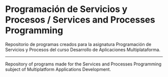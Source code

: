 # Programación de Servicios y Procesos / Services and Processes Programming

Repositorio de programas creados para la asignatura Programación de Servicios y Procesos del curso Desarrollo de Aplicaciones Multiplataforma.

--------

Repository of programs made for the Services and Processes Programming subject of Multiplatform Applications Development.
